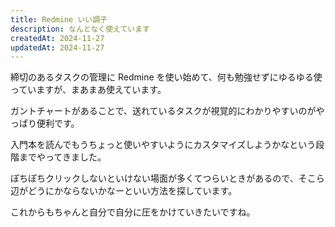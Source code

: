 ```yaml
---
title: Redmine いい調子
description: なんとなく使えています
createdAt: 2024-11-27
updatedAt: 2024-11-27
---
```


締切のあるタスクの管理に Redmine を使い始めて、何も勉強せずにゆるゆる使っていますが、まあまあ使えています。

ガントチャートがあることで、送れているタスクが視覚的にわかりやすいのがやっぱり便利です。

入門本を読んでもうちょっと使いやすいようにカスタマイズしようかなという段階までやってきました。

ぽちぽちクリックしないといけない場面が多くてつらいときがあるので、そこら辺がどうにかならないかなーといい方法を探しています。

これからもちゃんと自分で自分に圧をかけていきたいですね。

